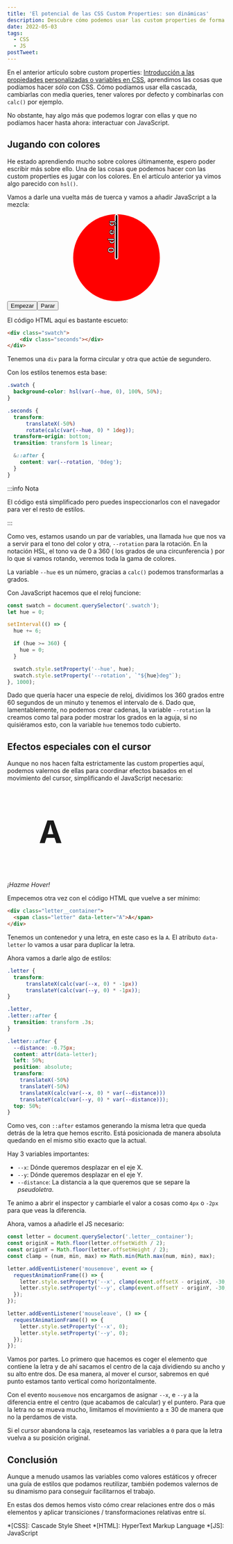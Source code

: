 ```yaml
---
title: 'El potencial de las CSS Custom Properties: son dinámicas'
description: Descubre cómo podemos usar las custom properties de forma dinámica y con JavaScript
date: 2022-05-03
tags:
  - CSS
  - JS
postTweet:
---
```


En el anterior artículo sobre custom properties: [Introducción a las propiedades personalizadas o variables en CSS](/posts/introduccion-css-propiedades-personalizadas/), aprendimos las cosas que podíamos hacer *sólo* con CSS. Cómo podíamos usar ella cascada, cambiarlas con media queries, tener valores por defecto y combinarlas con `calc()` por ejemplo.

No obstante, hay algo más que podemos lograr con ellas y que no podíamos hacer hasta ahora: interactuar con JavaScript.

## Jugando con colores

He estado aprendiendo mucho sobre colores últimamente, espero poder escribir más sobre ello. Una de las cosas que podemos hacer con las custom properties es jugar con los colores. En el artículo anterior ya vimos algo parecido con `hsl()`.

Vamos a darle una vuelta más de tuerca y vamos a añadir JavaScript a la mezcla:

<style>.demo__swatch{background-color:hsl(var(--hue,0),100%,50%);border-radius:200px;height:200px;margin: 0 auto;position:relative;transition:background-color .3s;width:200px}.demo__seconds{background-color:#000;border:.125rem solid #fff;border-radius:200px;height:50%;left:50%;position:absolute;transform:translateX(-50%) rotate(calc(var(--hue, 0)*1deg));transform-origin:bottom;transition:transform 1s linear;width:.25rem}.demo__seconds:after{-webkit-text-stroke-width:1px;-webkit-text-stroke-color:#000;color:#fff;content:var(--rotation,"0deg");font-size:1.25rem;font-weight:bold;left:0;letter-spacing:.5rem;position:absolute;text-align:center;top:0;transform:rotate(-90deg) translate(-34%,-250%);width:100px}</style>

<div class="demo bleed"><div class="demo__swatch"><div class="demo__seconds"></div></div><div class="demo__buttons"><button class="article__body__button" id="swatch-start">Empezar</button><button class="article__body__button" id="swatch-pause">Parar</button></div></div>

<script>
const e=document.querySelector(".demo__swatch");let t=!1,n=null,c=0;document.getElementById("swatch-start").addEventListener("click",()=>{t||(t=!0,n=setInterval(()=>{c+=6,c>=360&&(c=0),e.style.setProperty("--hue",c),e.style.setProperty("--rotation",`"${c}deg"`)},1e3))}),document.getElementById("swatch-pause").addEventListener("click",()=>{t&&(t=!1,clearInterval(n))})
</script>

El código HTML aquí es bastante escueto:

```html
<div class="swatch">
	<div class="seconds"></div>
</div>
```

Tenemos una `div` para la forma circular y otra que actúe de segundero.

Con los estilos tenemos esta base:

```css
.swatch {
  background-color: hsl(var(--hue, 0), 100%, 50%);
}

.seconds {
  transform:
	  translateX(-50%)
	  rotate(calc(var(--hue, 0) * 1deg));
  transform-origin: bottom;
  transition: transform 1s linear;

  &::after {
    content: var(--rotation, '0deg');
  }
}
```

:::info Nota

El código está simplificado pero puedes inspeccionarlos con el navegador para ver el resto de estilos.

:::

Como ves, estamos usando un par de variables, una llamada `hue` que nos va a servir para el tono del color y otra, `--rotation` para la rotación. En la notación HSL, el tono va de 0 a 360 ( los grados de una circunferencia ) por lo que si vamos rotando, veremos toda la gama de colores.

La variable `--hue` es un número, gracias a `calc()` podemos transformarlas a grados.

Con JavaScript hacemos que el reloj funcione:

```js
const swatch = document.querySelector('.swatch');
let hue = 0;

setInterval(() => {
  hue += 6;

  if (hue >= 360) {
    hue = 0;
  }

  swatch.style.setProperty('--hue', hue);
  swatch.style.setProperty('--rotation', `"${hue}deg"`);
}, 1000);
```

Dado que quería hacer una especie de reloj, dividimos los 360 grados entre 60 segundos de un minuto y tenemos el intervalo de `6`. Dado que, lamentablemente, no podemos crear cadenas, la variable `--rotation` la creamos como tal para poder mostrar los grados en la aguja, si no quisiéramos esto, con la variable `hue` tenemos todo cubierto.

## Efectos especiales con el cursor

Aunque no nos hacen falta estrictamente las custom properties aquí, podemos valernos de ellas para coordinar efectos basados en el movimiento del cursor, simplificando el JavaScript necesario:

<style>
  .demo__letter{display:inline-flex;justify-content:center;align-items:center;position:relative;transform:translateX(calc(var(--x, 0) * -1px)) translateY(calc(var(--y, 0) * -1px)) translateZ(0);width:12.5rem;height:12.5rem}.demo__letter,.demo__letter::after{transition:transform .3s}.demo__letter::after{--distance:-.75px;content:attr(data-letter);-webkit-text-stroke-width:0.125rem;-webkit-text-stroke-color:var(--color-light);color:transparent;left:50%;position:absolute;transform:translateX(-50%) translateY(-50%) translateX(calc(var(--x, 0) * var(--distance))) translateY(calc(var(--y, 0) * var(--distance))) translateZ(0);top:50%}.demo__letter__container{display:inline-flex;font-size:4.5rem;font-weight:700}
</style>

<div class="demo bleed text--center"><div class="demo__letter__container"><span class="demo__letter" data-letter="A">A</span></div><p class="text-level--6"><em>¡Hazme Hover!</em></p></div>

<script>
"use strict";window.addEventListener("DOMContentLoaded",()=>{const e=document.querySelector(".demo__letter__container"),t=Math.floor(e.offsetWidth/2),o=Math.floor(e.offsetHeight/2),r=(e,t,o)=>Math.min(Math.max(e,t),o);e.addEventListener("mousemove",s=>{requestAnimationFrame(()=>{e.style.setProperty("--x",r(s.offsetX-t,-30,30)),e.style.setProperty("--y",r(s.offsetY-o,-30,30))})}),e.addEventListener("mouseleave",()=>{requestAnimationFrame(()=>{e.style.setProperty("--x",0),e.style.setProperty("--y",0)})})})
</script>

Empecemos otra vez con el código HTML que vuelve a ser mínimo:

```html
<div class="letter__container">
  <span class="letter" data-letter="A">A</span>
</div>
```

Tenemos un contenedor y una letra, en este caso es la `A`. El atributo `data-letter` lo vamos a usar para duplicar la letra.

Ahora vamos a darle algo de estilos:

```css
.letter {
  transform:
      translateX(calc(var(--x, 0) * -1px))
      translateY(calc(var(--y, 0) * -1px));
}

.letter,
.letter::after {
  transition: transform .3s;
}

.letter::after {
  --distance: -0.75px;
  content: attr(data-letter);
  left: 50%;
  position: absolute;
  transform:
    translateX(-50%)
    translateY(-50%)
    translateX(calc(var(--x, 0) * var(--distance)))
    translateY(calc(var(--y, 0) * var(--distance)));
  top: 50%;
}
```

Como ves, con `::after` estamos generando la misma letra que queda detrás de la letra que hemos escrito. Está posicionada de manera absoluta quedando en el mismo sitio exacto que la actual.

Hay 3 variables importantes:

* `--x`: Dónde queremos desplazar en el eje X.
* `--y`: Dónde queremos desplazar en el eje Y.
* `--distance`: La distancia a la que queremos que se separe la _pseudoletra_.

Te animo a abrir el inspector y cambiarle el valor a cosas como `4px` o `-2px` para que veas la diferencia.

Ahora, vamos a añadirle el JS necesario:

```js
const letter = document.querySelector('.letter__container');
const originX = Math.floor(letter.offsetWidth / 2);
const originY = Math.floor(letter.offsetHeight / 2);
const clamp = (num, min, max) => Math.min(Math.max(num, min), max);

letter.addEventListener('mousemove', event => {
  requestAnimationFrame(() => {
    letter.style.setProperty('--x', clamp(event.offsetX - originX, -30, 30));
    letter.style.setProperty('--y', clamp(event.offsetY - originY, -30, 30));
  });
});

letter.addEventListener('mouseleave', () => {
  requestAnimationFrame(() => {
    letter.style.setProperty('--x', 0);
    letter.style.setProperty('--y', 0);
  });
});
```

Vamos por partes. Lo primero que hacemos es coger el elemento que contiene la letra y de ahí sacamos el centro de la caja dividiendo su ancho y su alto entre dos. De esa manera, al mover el cursor, sabremos en qué punto estamos tanto vertical como horizontalmente.

Con el evento `mousemove` nos encargamos de asignar `--x`, e `--y` a la diferencia entre el centro (que acabamos de calcular) y el puntero. Para que la letra no se mueva mucho, limitamos el movimiento a ± 30 de manera que no la perdamos de vista.

Si el cursor abandona la caja, reseteamos las variables a `0` para que la letra vuelva a su posición original.

## Conclusión

Aunque a menudo usamos las variables como valores estáticos y ofrecer una guía de estilos que podamos reutilizar, también podemos valernos de su dinamismo para conseguir facilitarnos el trabajo.

En estas dos demos hemos visto cómo crear relaciones entre dos o más elementos y aplicar transiciones / transformaciones relativas entre sí.

*[CSS]: Cascade Style Sheet
*[HTML]: HyperText Markup Language
*[JS]: JavaScript
